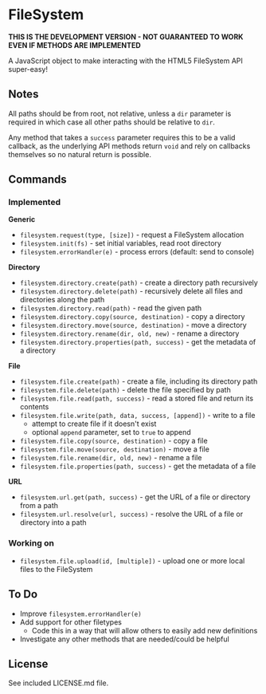 # FileSystem #

**THIS IS THE DEVELOPMENT VERSION - NOT GUARANTEED TO WORK EVEN IF METHODS ARE IMPLEMENTED**

A JavaScript object to make interacting with the HTML5 FileSystem API super-easy!

## Notes ##

All paths should be from root, not relative, unless a `dir` parameter is required in which case all other paths should be relative to `dir`.

Any method that takes a `success` parameter requires this to be a valid callback, as the underlying API methods return `void` and rely on callbacks themselves so no natural return is possible.

## Commands ##

### Implemented ###

**Generic**

* `filesystem.request(type, [size])` - request a FileSystem allocation
* `filesystem.init(fs)` - set initial variables, read root directory
* `filesystem.errorHandler(e)` - process errors (default: send to console)

**Directory**

* `filesystem.directory.create(path)` - create a directory path recursively
* `filesystem.directory.delete(path)` - recursively delete all files and directories along the path
* `filesystem.directory.read(path)` - read the given path
* `filesystem.directory.copy(source, destination)` - copy a directory
* `filesystem.directory.move(source, destination)` - move a directory
* `filesystem.directory.rename(dir, old, new)` - rename a directory
* `filesystem.directory.properties(path, success)` - get the metadata of a directory

**File**

* `filesystem.file.create(path)` - create a file, including its directory path
* `filesystem.file.delete(path)` - delete the file specified by path
* `filesystem.file.read(path, success)` - read a stored file and return its contents
* `filesystem.file.write(path, data, success, [append])` - write to a file
    * attempt to create file if it doesn't exist
    * optional `append` parameter, set to `true` to append
* `filesystem.file.copy(source, destination)` - copy a file
* `filesystem.file.move(source, destination)` - move a file
* `filesystem.file.rename(dir, old, new)` - rename a file
* `filesystem.file.properties(path, success)` - get the metadata of a file

**URL**

* `filesystem.url.get(path, success)` - get the URL of a file or directory from a path
* `filesystem.url.resolve(url, success)` - resolve the URL of a file or directory into a path

### Working on ###

* `filesystem.file.upload(id, [multiple])` - upload one or more local files to the FileSystem


## To Do ##

* Improve `filesystem.errorHandler(e)`
* Add support for other filetypes
    * Code this in a way that will allow others to easily add new definitions
* Investigate any other methods that are needed/could be helpful

## License ##

See included LICENSE.md file.